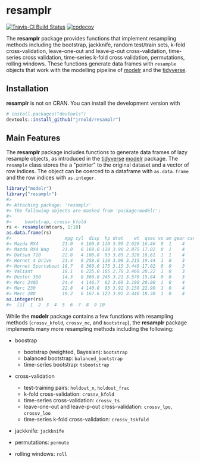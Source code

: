 resamplr
========

[![Travis-CI Build Status](https://travis-ci.org/jrnold/resamplr.svg?branch=master)](https://travis-ci.org/jrnold/resamplr) [![codecov](https://codecov.io/gh/jrnold/resamplr/branch/master/graph/badge.svg)](https://codecov.io/gh/jrnold/resamplr)

The **resamplr** package provides functions that implement resampling methods including the bootstrap, jackknife, random test/train sets, k-fold cross-validation, leave-one-out and leave-p-out cross-validation, time-series cross validation, time-series k-fold cross validation, permutations, rolling windows. These functions generate data frames with `resample` objects that work with the modelling pipeline of [modelr](https://github.com/hadley/modelr) and the [tidyverse](http://tidyverse.org/).

Installation
------------

**resamplr** is not on CRAN. You can install the development version with

``` r
# install.packages("devtools")
devtools::install_github("jrnold/resamplr")
```

Main Features
-------------

The **resamplr** package includes functions to generate data frames of lazy resample objects, as introduced in the [tidyverse](http://tidyverse.org/) [modelr](https://github.com/hadley/modelr) package. The `resample` class stores the a "pointer" to the original dataset and a vector of row indices. The object can be coerced to a dataframe with `as.data.frame` and the row indices with `as.integer`.

``` r
library("modelr")
library("resamplr")
#> 
#> Attaching package: 'resamplr'
#> The following objects are masked from 'package:modelr':
#> 
#>     bootstrap, crossv_kfold
rs <- resample(mtcars, 1:10)
as.data.frame(rs)
#>                    mpg cyl  disp  hp drat    wt  qsec vs am gear carb
#> Mazda RX4         21.0   6 160.0 110 3.90 2.620 16.46  0  1    4    4
#> Mazda RX4 Wag     21.0   6 160.0 110 3.90 2.875 17.02  0  1    4    4
#> Datsun 710        22.8   4 108.0  93 3.85 2.320 18.61  1  1    4    1
#> Hornet 4 Drive    21.4   6 258.0 110 3.08 3.215 19.44  1  0    3    1
#> Hornet Sportabout 18.7   8 360.0 175 3.15 3.440 17.02  0  0    3    2
#> Valiant           18.1   6 225.0 105 2.76 3.460 20.22  1  0    3    1
#> Duster 360        14.3   8 360.0 245 3.21 3.570 15.84  0  0    3    4
#> Merc 240D         24.4   4 146.7  62 3.69 3.190 20.00  1  0    4    2
#> Merc 230          22.8   4 140.8  95 3.92 3.150 22.90  1  0    4    2
#> Merc 280          19.2   6 167.6 123 3.92 3.440 18.30  1  0    4    4
as.integer(rs)
#>  [1]  1  2  3  4  5  6  7  8  9 10
```

While the **modelr** package contains a few functions with resampling methods (`crossv_kfold`, `crossv_mc`, and `bootstrap`), the **resamplr** package implements many more resampling methods including the following:

-   boostrap

    -   bootstrap (weighted, Bayesian): `bootstrap`
    -   balanced bootstrap: `balanced_bootstrap`
    -   time-series bootstrap: `tsbootstrap`

-   cross-validation

    -   test-training pairs: `holdout_n`, `holdout_frac`
    -   k-fold cross-validation: `crossv_kfold`
    -   time-series cross-validation: `crossv_ts`
    -   leave-one-out and leave-p-out cross-validation: `crossv_lpo`, `crossv_loo`
    -   time-series k-fold cross-validation: `crossv_tskfold`

-   jackknife: `jackknife`
-   permutations: `permute`
-   rolling windows: `roll`

